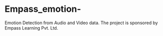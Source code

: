 # Empass_emotion-
Emotion Detection from Audio and Video data. The project is sponsored by Empass Learning Pvt. Ltd. 
